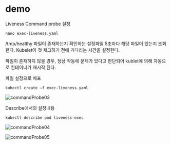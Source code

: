 # demo

Liveness Command probe 설정
~~~
nano exec-liveness.yaml
~~~


/tmp/healthy 파일이 존재하는지 확인하는 설정파일
5초마다 해당 파일이 있는지 조회한다.
Kubelet이 첫 체크하기 전에 기다리는 시간을 설정한다.


파일이 존재하지 않을 경우, 정상 작동에 문제가 있다고 판단되어
kublet에 의해 자동으로 컨테이너가 재시작 된다.

파일 설정으로 배포
~~~
kubectl create –f exec-liveness.yaml
~~~
![commandProbe03](https://user-images.githubusercontent.com/20763542/106618914-5edc9d80-65b3-11eb-9089-2b2ecc9934ba.jpg)

Describe에서의 설정내용
~~~
kubectl describe pod liveness-exec
~~~
![commandProbe04](https://user-images.githubusercontent.com/20763542/106618916-5f753400-65b3-11eb-9d0a-30ccb363e5aa.jpg)

![commandProbe05](https://user-images.githubusercontent.com/20763542/106618918-600dca80-65b3-11eb-9868-a71500c4afc6.jpg)
